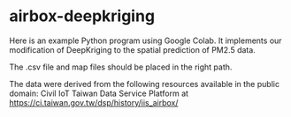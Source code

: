 # airbox-deepkriging

Here is an example Python program using Google Colab. It implements our modification of DeepKriging  to the spatial prediction of PM2.5 data.

The .csv file and map files should be placed in the right path. 

The data were derived from the following resources available in the public domain: Civil IoT Taiwan Data Service Platform at https://ci.taiwan.gov.tw/dsp/history/iis_airbox/

